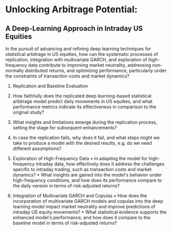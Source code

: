 # Unlocking Arbitrage Potential:
## A Deep-Learning Approach in Intraday US Equities

In the pursuit of advancing and refining deep learning techniques for statistical arbitrage in US equities, how can the systematic processes of replication, integration with multivariate GARCH, and exploration of high-frequency data contribute to improving market neutrality, addressing non-normally distributed returns, and optimizing performance, particularly under the constraints of transaction costs and market dynamics?

1. Replication and Baseline Evaluation
  2.   How faithfully does the replicated deep learning-based statistical arbitrage model predict daily movements in US equities, and what performance metrics indicate its effectiveness in comparison to the original study?
  3.   What insights and limitations emerge during the replication process, setting the stage for subsequent enhancements?
  4.   In case the replication fails, why does it fail, and what steps might we take to produce a model with the desired results, e.g. do we need different assumptions?

5. Exploration of High-Frequency Data
  • In adapting the model for high-frequency intraday data, how effectively does it address the challenges specific to intraday trading, such as transaction costs and market dynamics?
  • What insights are gained into the model's behavior under high-frequency conditions, and how does its performance compare to the daily version in terms of risk-adjusted returns?

6. Integration of Multivariate GARCH and Copulas
  • How does the incorporation of multivariate GARCH models and copulas into
  the deep learning model impact market neutrality and improve predictions of
  intraday US equity movements?
  • What statistical evidence supports the enhanced model's performance, and how
  does it compare to the baseline model in terms of risk-adjusted returns?
